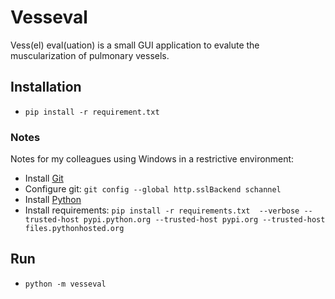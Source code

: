 # Vesseval
Vess(el) eval(uation) is a small GUI application to evalute the muscularization of pulmonary vessels.

## Installation
* `pip install -r requirement.txt`

### Notes
Notes for my colleagues using Windows in a restrictive environment:
* Install [Git](https://git-scm.com/downloads)
* Configure git: `git config --global http.sslBackend schannel`
* Install [Python](https://www.python.org/downloads/)
* Install requirements: `pip install -r requirements.txt  --verbose --trusted-host pypi.python.org --trusted-host pypi.org --trusted-host files.pythonhosted.org`

## Run
* `python -m vesseval`
